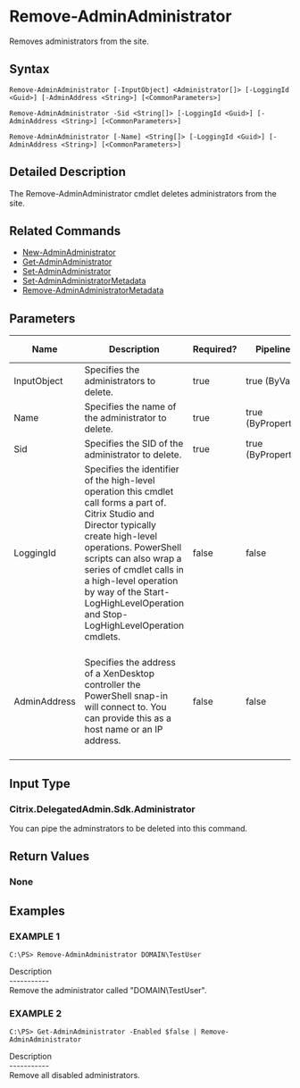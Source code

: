 ﻿# Remove-AdminAdministrator

   Removes administrators from the site.

## Syntax
```
Remove-AdminAdministrator [-InputObject] <Administrator[]> [-LoggingId <Guid>] [-AdminAddress <String>] [<CommonParameters>]

Remove-AdminAdministrator -Sid <String[]> [-LoggingId <Guid>] [-AdminAddress <String>] [<CommonParameters>]

Remove-AdminAdministrator [-Name] <String[]> [-LoggingId <Guid>] [-AdminAddress <String>] [<CommonParameters>]
```

## Detailed Description
   The Remove-AdminAdministrator cmdlet deletes administrators from the site.

## Related Commands
  * [New-AdminAdministrator](New-AdminAdministrator.html)
  * [Get-AdminAdministrator](Get-AdminAdministrator.html)
  * [Set-AdminAdministrator](Set-AdminAdministrator.html)
  * [Set-AdminAdministratorMetadata](Set-AdminAdministratorMetadata.html)
  * [Remove-AdminAdministratorMetadata](Remove-AdminAdministratorMetadata.html)
## Parameters

| Name   | Description | Required? | Pipeline Input | Default Value |
| --- | --- | --- | --- | --- |
| InputObject | Specifies the administrators to delete. | true | true (ByValue) |  |
| Name | Specifies the name of the administrator to delete. | true | true (ByPropertyName) |  |
| Sid | Specifies the SID of the administrator to delete. | true | true (ByPropertyName) |  |
| LoggingId | Specifies the identifier of the high-level operation this cmdlet call forms a part of. Citrix Studio and Director typically create high-level operations. PowerShell scripts can also wrap a series of cmdlet calls in a high-level operation by way of the Start-LogHighLevelOperation and Stop-LogHighLevelOperation cmdlets. | false | false |  |
| AdminAddress | Specifies the address of a XenDesktop controller the PowerShell snap-in will connect to. You can provide this as a host name or an IP address. | false | false | Localhost. Once a value is provided by any cmdlet, this value becomes the default. |

## Input Type
### Citrix.DelegatedAdmin.Sdk.Administrator
   You can pipe the adminstrators to be deleted into this command.
## Return Values
### None
   
## Examples

### EXAMPLE 1
```
C:\PS> Remove-AdminAdministrator DOMAIN\TestUser
```
   Description<br>-----------<br>Remove the administrator called "DOMAIN\TestUser".
### EXAMPLE 2
```
C:\PS> Get-AdminAdministrator -Enabled $false | Remove-AdminAdministrator
```
   Description<br>-----------<br>Remove all disabled administrators.

